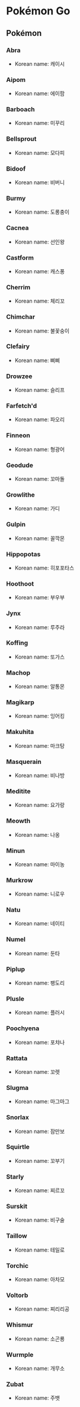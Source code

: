 # Pokémon Go
## Pokémon
### Abra
* Korean name: 캐이시

### Aipom
* Korean name: 에이팜

### Barboach
* Korean name: 미꾸리

### Bellsprout
* Korean name: 모다피

### Bidoof
* Korean name: 비버니

### Burmy
* Korean name: 도롱충이

### Cacnea
* Korean name: 선인왕

### Castform
* Korean name: 캐스퐁

### Cherrim
* Korean name: 체리꼬

### Chimchar
* Korean name: 불꽃숭이

### Clefairy
* Korean name: 삐삐

### Drowzee
* Korean name: 슬리프

### Farfetch'd
* Korean name: 파오리

### Finneon
* Korean name: 형광어

### Geodude
* Korean name: 꼬마돌

### Growlithe
* Korean name: 가디

### Gulpin
* Korean name: 꼴깍몬

### Hippopotas
* Korean name: 히포포타스

### Hoothoot
* Korean name: 부우부

### Jynx
* Korean name: 루주라

### Koffing
* Korean name: 또가스

### Machop
* Korean name: 알통몬

### Magikarp
* Korean name: 잉어킹

### Makuhita
* Korean name: 마크탕

### Masquerain
* Korean name: 비나방

### Meditite
* Korean name: 요가랑

### Meowth
* Korean name: 나옹

### Minun
* Korean name: 마이농

### Murkrow
* Korean name: 니로우

### Natu
* Korean name: 네이티

### Numel
* Korean name: 둔타

### Piplup
* Korean name: 팽도리

### Plusle
* Korean name: 플러시

### Poochyena
* Korean name: 포챠나

### Rattata
* Korean name: 꼬렛

### Slugma
* Korean name: 마그마그

### Snorlax
* Korean name: 잠만보

### Squirtle
* Korean name: 꼬부기

### Starly
* Korean name: 찌르꼬

### Surskit
* Korean name: 비구술

### Taillow
* Korean name: 테일로

### Torchic
* Korean name: 아차모

### Voltorb
* Korean name: 찌리리공

### Whismur
* Korean name: 소곤룡

### Wurmple
* Korean name: 개무소

### Zubat
* Korean name: 주뱃
